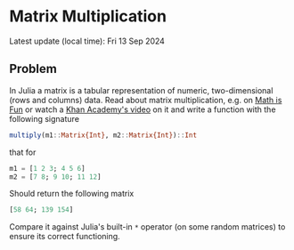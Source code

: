# Matrix Multiplication

Latest update (local time): Fri 13 Sep 2024

## Problem

In Julia a matrix is a tabular representation of numeric, two-dimensional (rows
and columns) data. Read about matrix multiplication, e.g. on [Math is
Fun](https://www.mathsisfun.com/algebra/matrix-multiplying.html) or watch a
[Khan Academy's video](https://www.youtube.com/watch?v=OMA2Mwo0aZg) on it and
write a function with the following signature

```julia
multiply(m1::Matrix{Int}, m2::Matrix{Int})::Int
```

that for

```julia
m1 = [1 2 3; 4 5 6]
m2 = [7 8; 9 10; 11 12]
```

Should return the following matrix

```julia
[58 64; 139 154]
```

Compare it against Julia's built-in `*` operator (on some random matrices) to
ensure its correct functioning.
